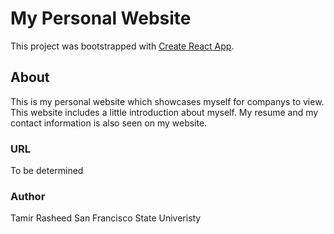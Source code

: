 # My Personal Website

This project was bootstrapped with [Create React App](https://github.com/facebook/create-react-app).

## About

This is my personal website which showcases myself for companys to view. This website includes a little introduction 
about myself. My resume and my contact information is also seen on my website.

### URL

To be determined

### Author

Tamir Rasheed
San Francisco State Univeristy

